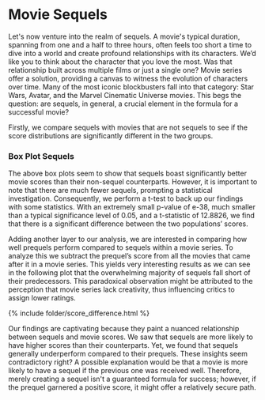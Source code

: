 # Movie Sequels

Let's now venture into the realm of sequels. A movie's typical duration, spanning from one and a half to three hours, often feels too short a time to dive into a world and create profound relationships with its characters. We’d like you to think about the character that you love the most. Was that relationship built across multiple films or just a single one? Movie series offer a solution, providing a canvas to witness the evolution of characters over time. Many of the most iconic blockbusters fall into that category: Star Wars, Avatar, and the Marvel Cinematic Universe movies. This begs the question: are sequels, in general, a crucial element in the formula for a successful movie?

Firstly, we compare sequels with movies that are not sequels to see if the score distributions are significantly different in the two groups. 

### Box Plot Sequels

The above box plots seem to show that sequels boast significantly better movie scores than their non-sequel counterparts. However, it is important to note that there are much fewer sequels, prompting a statistical investigation. Consequently, we perform a t-test to back up our findings with some statistics. With an extremely small p-value of  e-38, much smaller than a typical significance level of 0.05, and a t-statistic of 12.8826, we find that there is a significant difference between the two populations’ scores.

Adding another layer to our analysis, we are interested in comparing how well prequels perform compared to sequels within a movie series. To analyze this we subtract the prequel’s score from all the movies that came after it in a movie series. This yields very interesting results as we can see in the following plot that the overwhelming majority of sequels fall short of their predecessors. This paradoxical observation might be attributed to the perception that movie series lack creativity, thus influencing critics to assign lower ratings.

{% include folder/score_difference.html %}

Our findings are captivating because they paint a nuanced relationship between sequels and movie scores. We saw that sequels are more likely to have higher scores than their counterparts. Yet, we found that sequels generally underperform compared to their prequels. These insights seem contradictory right? A possible explanation would be that a movie is more likely to have a sequel if the previous one was received well. Therefore, merely creating a sequel isn't a guaranteed formula for success; however, if the prequel garnered a positive score, it might offer a relatively secure path.

